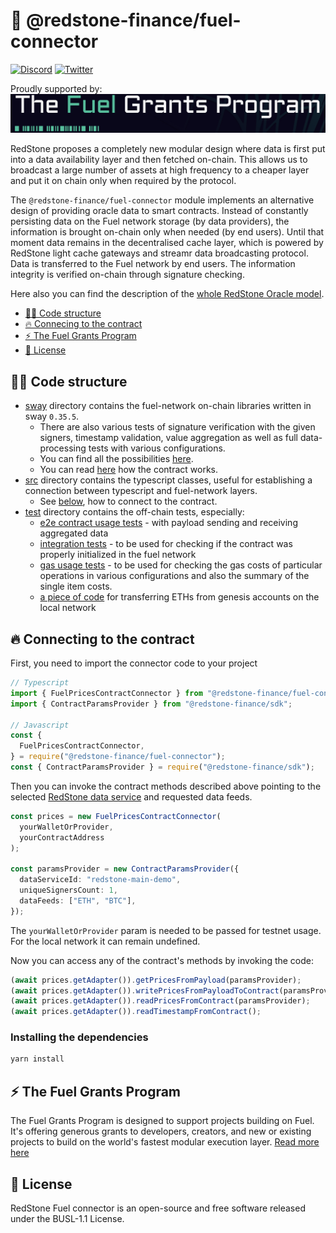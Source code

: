 # 🔗 @redstone-finance/fuel-connector

[![Discord](https://img.shields.io/discord/786251205008949258?logo=discord)](https://discord.gg/2CT6hN6C)
[![Twitter](https://img.shields.io/twitter/follow/redstone_defi?style=flat&logo=twitter)](https://twitter.com/intent/follow?screen_name=redstone_defi)

Proudly supported by:
[![Fuel Grants Program](fuel-grants-program.png)](#-the-fuel-grants-program)

RedStone proposes a completely new modular design where data is first put into a data availability layer and then
fetched on-chain. This allows us to broadcast a large number of assets at high frequency to a cheaper layer and put it
on
chain only when required by the protocol.

The `@redstone-finance/fuel-connector` module implements an alternative design of providing oracle data to smart
contracts. Instead of constantly persisting data on the Fuel network storage (by data providers), the information is
brought on-chain only when needed (by end users). Until that moment data remains in the decentralised cache layer, which
is powered by RedStone light cache gateways and streamr data broadcasting protocol. Data is transferred to the Fuel
network by end users. The information integrity is verified on-chain through signature checking.

Here also you can find the description of
the [whole RedStone Oracle model](https://docs.redstone.finance/docs/introduction).

- [👨‍💻 Code structure](#-code-structure)
- [🔥 Connecing to the contract](#-connecting-to-the-contract)
- [⚡ The Fuel Grants Program](#-the-fuel-grants-program)
- [📄 License](#-license)

## 👨‍💻 Code structure

- [sway](sway) directory contains the fuel-network on-chain libraries written in sway `0.35.5`.
  - There are also various tests of signature verification with the given signers, timestamp validation, value
    aggregation as well as full data-processing tests with various configurations.
  - You can find all the possibilities [here](sway/README.md).
  - You can read [here](sway/contract/README.md) how the contract works.
- [src](src) directory contains the typescript classes, useful for establishing a connection between typescript and
  fuel-network layers.
  - See [below](#-connecting-to-the-contract), how to connect to the contract.
- [test](test) directory contains the off-chain tests, especially:
  - [e2e contract usage tests](test/prices/prices.spec.ts) - with payload sending and receiving aggregated data
  - [integration tests](test/prices/integration.spec.ts) - to be used for checking if the contract was properly
    initialized in the fuel network
  - [gas usage tests](test/prices/gas-usage.spec.ts) - to be used for checking the gas costs of particular
    operations in various configurations and also
    the summary of the single item costs.
  - [a piece of code](test/prices/transfer.spec.ts) for transferring ETHs from genesis accounts on the local
    network

## 🔥 Connecting to the contract

First, you need to import the connector code to your project

```ts
// Typescript
import { FuelPricesContractConnector } from "@redstone-finance/fuel-connector";
import { ContractParamsProvider } from "@redstone-finance/sdk";

// Javascript
const {
  FuelPricesContractConnector,
} = require("@redstone-finance/fuel-connector");
const { ContractParamsProvider } = require("@redstone-finance/sdk");
```

Then you can invoke the contract methods described above pointing to the
selected [RedStone data service](https://app.redstone.finance) and requested data feeds.

```ts
const prices = new FuelPricesContractConnector(
  yourWalletOrProvider,
  yourContractAddress
);

const paramsProvider = new ContractParamsProvider({
  dataServiceId: "redstone-main-demo",
  uniqueSignersCount: 1,
  dataFeeds: ["ETH", "BTC"],
});
```

The `yourWalletOrProvider` param is needed to be passed for testnet usage. For the local network it can remain
undefined.

Now you can access any of the contract's methods by invoking the code:

```ts
(await prices.getAdapter()).getPricesFromPayload(paramsProvider);
(await prices.getAdapter()).writePricesFromPayloadToContract(paramsProvider);
(await prices.getAdapter()).readPricesFromContract(paramsProvider);
(await prices.getAdapter()).readTimestampFromContract();
```

### Installing the dependencies

```bash
yarn install
```

## ⚡ The Fuel Grants Program

The Fuel Grants Program is designed to support projects building on Fuel. It's offering generous grants to developers,
creators, and new or existing projects to build on the world's fastest modular execution layer.
[Read more here](https://fuel-labs.ghost.io/introducing-the-fuel-grants-program/)

## 📄 License

RedStone Fuel connector is an open-source and free software released under the BUSL-1.1 License.
